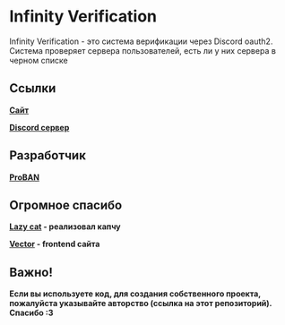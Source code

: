# Infinity Verification

Infinity Verification - это система верификации через Discord oauth2. Система проверяет сервера пользователей, есть ли у них сервера в черном списке 

## Ссылки

<b>[Сайт](https://infinity-verification.ml)</b>

<b>[Discord сервер](https://discord.gg/dbRBUBKuRc)</b>

## Разработчик
<b>[ProBAN](https://github.com/ProBANgh)</b>

## Огромное спасибо
<b>[Lazy cat](https://github.com/woolbex) - реализовал капчу

[Vector](https://github.com/Vector3102) - frontend сайта</b>

## Важно!
<b>Если вы используете код, для создания собственного проекта, пожалуйста указывайте авторство (ссылка на этот репозиторий). Спасибо :3</b>
